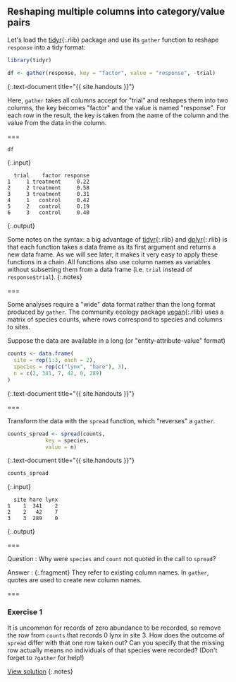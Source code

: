 ---
---

## Reshaping multiple columns into category/value pairs

Let's load the [tidyr](){:.rlib} package and use its `gather` function to reshape `response` into a tidy format:


~~~r
library(tidyr)

df <- gather(response, key = "factor", value = "response", -trial)
~~~
{:.text-document title="{{ site.handouts }}"}

Here, `gather` takes all columns accept for "trial" and reshapes them into two columns, the key becomes "factor" and the value is named "response". For each row in the result, the key is taken from the name of the column and the value from the data in the column.

===


~~~r
df
~~~
{:.input}
~~~
  trial    factor response
1     1 treatment     0.22
2     2 treatment     0.58
3     3 treatment     0.31
4     1   control     0.42
5     2   control     0.19
6     3   control     0.40
~~~
{:.output}

Some notes on the syntax: a big advantage of [tidyr](){:.rlib} and [dplyr](){:.rlib} is that each function takes a data frame as its first argument and returns a new data frame. As we will see later, it makes it very easy to apply these functions in a chain. All functions also use column names as variables without subsetting them from a data frame (i.e. `trial` instead of `response$trial`).
{:.notes}

===

Some analyses require a "wide" data format rather than the long format produced by `gather`. The community ecology package [vegan](){:.rlib} uses a matrix of species counts, where rows correspond to species and columns to sites.

Suppose the data are available in a long (or "entity-attribute-value" format)


~~~r
counts <- data.frame(
  site = rep(1:3, each = 2),
  species = rep(c("lynx", "hare"), 3),
  n = c(2, 341, 7, 42, 0, 289)
)
~~~
{:.text-document title="{{ site.handouts }}"}

===

Transform the data with the `spread` function, which "reverses" a `gather`.


~~~r
counts_spread <- spread(counts,
			key = species,
			value = n)
~~~
{:.text-document title="{{ site.handouts }}"}


~~~r
counts_spread
~~~
{:.input}
~~~
  site hare lynx
1    1  341    2
2    2   42    7
3    3  289    0
~~~
{:.output}

===

Question
: Why were `species` and `count` not quoted in the call to `spread`?

Answer
: {:.fragment} They refer to existing column names. In `gather`, quotes are used to create new column names.

===

### Exercise 1

It is uncommon for records of zero abundance to be recorded, so remove the row from `counts` that records 0 lynx in site 3. How does the outcome of `spread` differ with that one row taken out? Can you specify that the missing row actually means no individuals of that species were recorded? (Don't forget to `?gather` for help!)

[View solution](#solution-1)
{:.notes}
